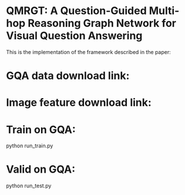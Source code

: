 # QMRGT: A Question-Guided Multi-hop Reasoning Graph Network for Visual Question Answering
This is the implementation of the framework described in the paper:

# GQA data download link:

# Image feature download link:

# Train on GQA:
python run_train.py

# Valid on GQA:
python run_test.py
